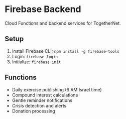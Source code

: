 # Firebase Backend

Cloud Functions and backend services for TogetherNet.

## Setup

1. Install Firebase CLI: `npm install -g firebase-tools`
2. Login: `firebase login`
3. Initialize: `firebase init`

## Functions

- Daily exercise publishing (6 AM Israel time)
- Compound interest calculations
- Gentle reminder notifications
- Crisis detection and alerts
- Donation processing